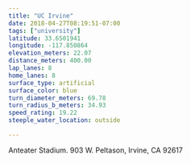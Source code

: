 ```yaml
---
title: "UC Irvine"
date: 2018-04-27T08:19:51-07:00
tags: ["university"]
latitude: 33.6501941
longitude: -117.850864
elevation_meters: 22.07
distance_meters: 400.00
lap_lanes: 8
home_lanes: 8
surface_type: artificial
surface_color: blue
turn_diameter_meters: 69.78
turn_radius_b_meters: 34.93
speed_rating: 19.22
steeple_water_location: outside

---
```

Anteater Stadium. 903 W. Peltason, Irvine, CA 92617
<!--more-->
